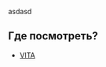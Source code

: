 asdasd

## Где посмотреть?
*  [VITA]([https://notnotik.github.io/mesto/](https://notnotik.github.io/VITA-seprik/)https://notnotik.github.io/VITA-seprik/) 
